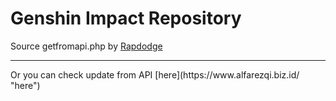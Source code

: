 # Genshin Impact Repository
Source getfromapi.php by [Rapdodge](https://github.com/rapdodge/GenshinRepository/blob/main/getfromapi.php "Rapdodge")
<hr>
Or you can check update from API [here](https://www.alfarezqi.biz.id/ "here")
